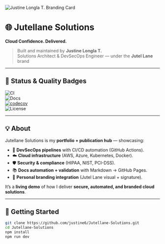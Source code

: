 ![Justine Longla T. Branding Card](./assets/branding-card.png)

# 🌐 Jutellane Solutions  
**Cloud Confidence. Delivered.**  

> Built and maintained by **Justine Longla T.**  
> Solutions Architect & DevSecOps Engineer — under the **Jutel Lane** brand  

---

## 📛 Status & Quality Badges  

![CI](https://github.com/justine6/Jutellane-Solutions/actions/workflows/ci.yml/badge.svg?branch=main)  
![Docs](https://github.com/justine6/Jutellane-Solutions/actions/workflows/docs.yml/badge.svg?branch=main)  
[![codecov](https://codecov.io/gh/justine6/Jutellane-Solutions/branch/main/graph/badge.svg)](https://codecov.io/gh/justine6/Jutellane-Solutions)  
![License](https://img.shields.io/github/license/justine6/Jutellane-Solutions?color=blue)  

---

## 💡 About  
Jutellane Solutions is my **portfolio + publication hub** — showcasing:  

- 🔐 **DevSecOps pipelines** with CI/CD automation (GitHub Actions).  
- ☁️ **Cloud infrastructure** (AWS, Azure, Kubernetes, Docker).  
- 🛡️ **Security & compliance** (HIPAA, NIST, PCI-DSS).  
- 📚 **Docs automation + validation** with Markdown → GitHub Pages.  
- 🎨 **Personal branding integration** (Jutel Lane visual + signature).  

It’s a **living demo** of how I deliver **secure, automated, and branded cloud solutions**.  

---

## 🚀 Getting Started  

```bash
git clone https://github.com/justine6/Jutellane-Solutions.git
cd Jutellane-Solutions
npm install
npm run dev
